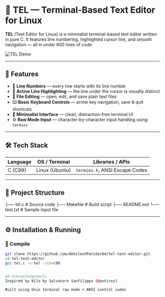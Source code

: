 # 📝 TEL — Terminal-Based Text Editor for Linux

**TEL** (Text Editor for Linux) is a minimalist terminal-based text editor written in pure C. It features line numbering, highlighted cursor line, and smooth navigation — all in under 600 lines of code.

![TEL Demo](demo.gif) <!-- Replace with your own screenshot or GIF -->

---

## 📌 Features

- 🔢 **Line Numbers** — every row starts with its line number
- 🎯 **Active Line Highlighting** — the line under the cursor is visually distinct
- 📄 **File Editing** — open, edit, and save plain text files
- ⌨️ **Basic Keyboard Controls** — arrow key navigation, save & quit shortcuts
- 📜 **Minimalist Interface** — clean, distraction-free terminal UI
- ⚙️ **Raw Mode Input** — character-by-character input handling using `termios`

---

## 🛠️ Tech Stack

| Language | OS / Terminal | Libraries / APIs |
|----------|---------------|------------------|
| C (C99)  | Linux (Ubuntu) | `termios.h`, ANSI Escape Codes |

---

## 📂 Project Structure
├── tel.c # Source code
├── Makefile # Build script
├── README.md
└── test.txt # Sample input file


---

## ⚙️ Installation & Running

### 🔧 Compile

```bash
git clone https://github.com/AkhileshPatidar04/tel-text-editor.git
cd tel-text-editor
gcc tel.c -o tel -std=c99


## Acknowledgements
Inspired by Kilo by Salvatore Sanfilippo (@antirez)

Built using Unix terminal raw mode + ANSI control codes
